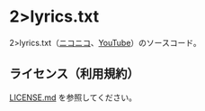# 2>lyrics.txt

2>lyrics.txt（[ニコニコ](https://www.nicovideo.jp/watch/sm43690833)、[YouTube](https://www.youtube.com/watch?v=W-k-ii_XtaM)）のソースコード。

## ライセンス（利用規約）

[LICENSE.md](LICENSE.md) を参照してください。


